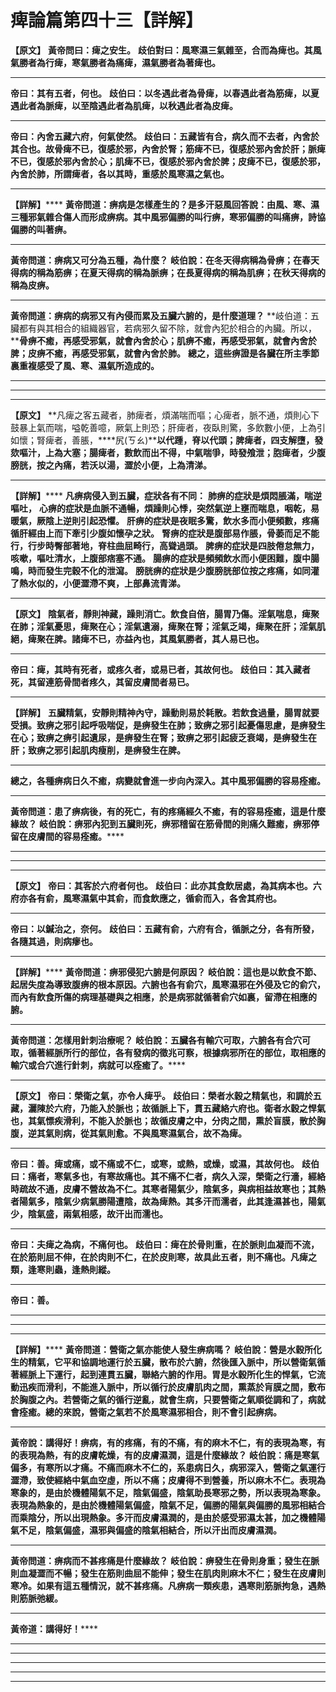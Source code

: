 # 痺論篇第四十三【詳解】

**【原文】**
**黃帝問曰：痺之安生。**
**歧伯對曰：風寒濕三氣雜至，合而為痺也。其風氣勝者為行痺，寒氣勝者為痛痺，濕氣勝者為著痺也。**
****
**帝曰：其有五者，何也。**
**歧伯曰：以冬遇此者為骨痺，以春遇此者為筋痺，以夏遇此者為脈痺，以至陰遇此者為肌痺，以秋遇此者為皮痺。**
****
**帝曰：內舍五藏六府，何氣使然。**
**歧伯曰：五藏皆有合，病久而不去者，內舍於其合也。故骨痺不已，復感於邪，內舍於腎；筋痺不已，復感於邪內舍於肝；脈痺不已，復感於邪內舍於心；肌痺不已，復感於邪內舍於脾；皮痺不已，復感於邪，內舍於肺，所謂痺者，各以其時，重感於風寒濕之氣也。**
****
**【詳解】******
**黃帝問道：痹病是怎樣產生的？是多汗惡風回答說：由風、寒、濕三種邪氣雜合傷人而形成痹病。其中風邪偏勝的叫行痹，寒邪偏勝的叫痛痹，詩協偏勝的叫著痹。**
****
**黃帝問道：痹病又可分為五種，為什麼？**
**岐伯說：在冬天得病稱為骨痹；在春天得病的稱為筋痹；在夏天得病的稱為脈痹；在長夏得病的稱為肌痹；在秋天得病的稱為皮痹。**
****
**黃帝問道：痹病的病邪又有內侵而累及五臟六腑的，是什麼道理？**
**岐伯道：五臟都有與其相合的組織器官，若病邪久留不除，就會內犯於相合的內臟。所以，****骨痹不癒，再感受邪氣，就會內舍於心；肌痹不癒，再感受邪氣，就會內舍於脾；皮痹不癒，再感受邪氣，就會內舍於肺。**
**總之，這些痹證是各臟在所主季節裏重複感受了風、寒、濕氣所造成的。**
****
****
****
**【原文】**
**凡痺之客五藏者，肺痺者，煩滿喘而嘔；心痺者，脈不通，煩則心下鼓暴上氣而喘，嗌乾善噫，厥氣上則恐；肝痺者，夜臥則驚，多飲數小便，上為引如懷；腎痺者，善脹，****尻(ㄎㄠ)****以代踵，脊以代頭；脾痺者，四支解墮，發欬嘔汁，上為大塞；腸痺者，數飲而出不得，中氣喘爭，時發飧泄；胞痺者，少腹膀胱，按之內痛，若沃以湯，澀於小便，上為清涕。**
****
**【詳解】******
**凡痹病侵入到五臟，症狀各有不同：**
**肺痹的症狀是煩悶脹滿，喘逆嘔吐，**
**心痹的症狀是血脈不通暢，煩躁則心悸，突然氣逆上壅而喘息，咽乾，易暖氣，厥陰上逆則引起恐懼。**
**肝痹的症狀是夜眠多驚，飲水多而小便頻數，疼痛循肝經由上而下牽引少腹如懷孕之狀。**
**腎痹的症狀是腹部易作脹，骨萎而足不能行，行步時臀部著地，脊柱曲屈畸行，高聳過頭。**
**脾痹的症狀是四肢倦怠無力，咳嗽，嘔吐清水，上腹部痞塞不通。**
**腸痹的症狀是頻頻飲水而小便困難，腹中腸鳴，時而發生完穀不化的泄瀉。**
**膀胱痹的症狀是少腹膀胱部位按之疼痛，如同灌了熱水似的，小便澀滯不爽，上部鼻流青涕。**
****
**【原文】**
**陰氣者，靜則神藏，躁則消亡。飲食自倍，腸胃乃傷。淫氣喘息，痺聚在肺；淫氣憂思，痺聚在心；淫氣遺溺，痺聚在腎；淫氣乏竭，痺聚在肝；淫氣肌絕，痺聚在脾。諸痺不已，亦益內也，其風氣勝者，其人易已也。**
****
**帝曰：痺，其時有死者，或疼久者，或易已者，其故何也。**
**歧伯曰：其入藏者死，其留連筋骨間者疼久，其留皮膚間者易已。**
****
**【詳解】**
**五臟精氣，安靜則精神內守，躁動則易於耗散。若飲食過量，腸胃就要受損。致痹之邪引起呼吸喘促，是痹發生在肺；致痹之邪引起憂傷思慮，是痹發生在心；致痹之痹引起遺尿，是痹發生在腎；致痹之邪引起疲乏衰竭，是痹發生在肝；致痹之邪引起肌肉瘦削，是痹發生在脾。**
****
**總之，各種痹病日久不癒，病變就會進一步向內深入。其中風邪偏勝的容易痊癒。**
****
**黃帝問道：患了痹病後，有的死亡，有的疼痛經久不癒，有的容易痊癒，這是什麼緣故？**
**岐伯說：痹邪內犯到五臟則死，痹邪稽留在筋骨間的則痛久難癒，痹邪停留在皮膚間的容易痊癒。******
****
****
****
**【原文】**
**帝曰：其客於六府者何也。**
**歧伯曰：此亦其食飲居處，為其病本也。六府亦各有俞，風寒濕氣中其俞，而食飲應之，循俞而入，各舍其府也。**
****
**帝曰：以鍼治之，奈何。**
**歧伯曰：五藏有俞，六府有合，循脈之分，各有所發，各隨其過，則病瘳也。**
****
**【詳解】******
**黃帝問道：痹邪侵犯六腑是何原因？**
**岐伯說：這也是以飲食不節、起居失度為導致腹痹的根本原因。六腑也各有俞穴，風寒濕邪在外侵及它的俞穴，而內有飲食所傷的病理基礎與之相應，於是病邪就循著俞穴如裏，留滯在相應的腑。**
****
**黃帝問道：怎樣用針刺治療呢？**
**岐伯說：五臟各有輸穴可取，六腑各有合穴可取，循著經脈所行的部位，各有發病的徵兆可察，根據病邪所在的部位，取相應的輸穴或合穴進行針刺，病就可以痊癒了。******
****
**【原文】**
**帝曰：榮衛之氣，亦令人痺乎。**
**歧伯曰：榮者水穀之精氣也，和調於五藏，灑陳於六府，乃能入於脈也；故循脈上下，貫五藏絡六府也。衛者水穀之悍氣也，其氣慓疾滑利，不能入於脈也；故循皮膚之中，分肉之間，熏於盲膜，散於胸腹，逆其氣則病，從其氣則愈。不與風寒濕氣合，故不為痺。**
****
**帝曰：善。痺或痛，或不痛或不仁，或寒，或熱，或燥，或濕，其故何也。**
**歧伯曰：痛者，寒氣多也，有寒故痛也。其不痛不仁者，病久入深，榮衛之行濇，經絡時疏故不通，皮膚不營故為不仁。其寒者陽氣少，陰氣多，與病相益故寒也；其熱者陽氣多，陰氣少病氣勝陽遭陰，故為痺熱。其多汗而濡者，此其逢濕甚也，陽氣少，陰氣盛，兩氣相感，故汗出而濡也。**
****
**帝曰：夫痺之為病，不痛何也。**
**歧伯曰：痺在於骨則重，在於脈則血凝而不流，在於筋則屈不伸，在於肉則不仁，在於皮則寒，故具此五者，則不痛也。凡痺之類，逢寒則蟲，逢熱則縱。**
****
**帝曰：善。**
****
****
****
**【詳解】******
**黃帝問道：營衛之氣亦能使人發生痹病嗎？**
**岐伯說：營是水穀所化生的精氣，它平和協調地運行於五臟，散布於六腑，然後匯入脈中，所以營衛氣循著經脈上下運行，起到連貫五臟，聯絡六腑的作用。胃是水穀所化生的悍氣，它流動迅疾而滑利，不能進入脈中，所以循行於皮膚肌肉之間，熏蒸於肓膜之間，敷布於胸腹之內。若營衛之氣的循行逆亂，就會生病，只要營衛之氣順從調和了，病就會痊癒。總的來說，營衛之氣若不於風寒濕邪相合，則不會引起痹病。**
****
**黃帝說：講得好！痹病，有的疼痛，有的不痛，有的麻木不仁，有的表現為寒，有的表現為熱，有的皮膚乾燥，有的皮膚濕潤，這是什麼緣故？**
**岐伯說：痛是寒氣偏多，有寒所以才痛。不痛而麻木不仁的，系患病日久，病邪深入，營衛之氣運行澀滯，致使經絡中氣血空虛，所以不痛；皮膚得不到營養，所以麻木不仁。表現為寒象的，是由於機體陽氣不足，陰氣偏盛，陰氣助長寒邪之勢，所以表現為寒象。表現為熱象的，是由於機體陽氣偏盛，陰氣不足，偏勝的陽氣與偏勝的風邪相結合而乘陰分，所以出現熱象。多汗而皮膚濕潤的，是由於感受邪濕太甚，加之機體陽氣不足，陰氣偏盛，濕邪與偏盛的陰氣相結合，所以汗出而皮膚濕潤。**
****
**黃帝問道：痹病而不甚疼痛是什麼緣故？**
**岐伯說：痹發生在骨則身重；發生在脈則血凝澀而不暢；發生在筋則曲屈不能伸；發生在肌肉則麻木不仁；發生在皮膚則寒冷。如果有這五種情況，就不甚疼痛。凡痹病一類疾患，遇寒則筋脈拘急，遇熱則筋脈弛緩。**
****
**黃帝道：講得好！******
****
****
****
****
****


